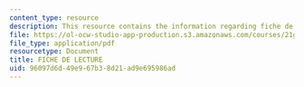 ```yaml
---
content_type: resource
description: This resource contains the information regarding fiche de lecture.
file: https://ol-ocw-studio-app-production.s3.amazonaws.com/courses/21g-302-french-ii-fall-2004/96097d6d49e967b38d21ad9e695986ad_MIT21G_302_F04_lecture_N.pdf
file_type: application/pdf
resourcetype: Document
title: FICHE DE LECTURE
uid: 96097d6d-49e9-67b3-8d21-ad9e695986ad
---
```

